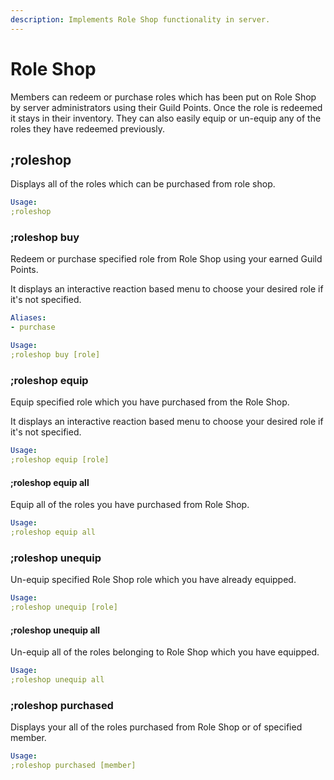 ```yaml
---
description: Implements Role Shop functionality in server.
---
```


# Role Shop

Members can redeem or purchase roles which has been put on Role Shop by server administrators using their Guild Points. Once the role is redeemed it stays in their inventory. They can also easily equip or un-equip any of the roles they have redeemed previously.

## ;roleshop

Displays all of the roles which can be purchased from role shop.

```yaml
Usage:
;roleshop
```

### ;roleshop buy

Redeem or purchase specified role from Role Shop using your earned Guild Points.

It displays an interactive reaction based menu to choose your desired role if it's not specified.

```yaml
Aliases:
- purchase

Usage:
;roleshop buy [role]
```

### ;roleshop equip

Equip specified role which you have purchased from the Role Shop.

It displays an interactive reaction based menu to choose your desired role if it's not specified.

```yaml
Usage:
;roleshop equip [role]
```

#### **;roleshop equip all**

Equip all of the roles you have purchased from Role Shop.

```yaml
Usage:
;roleshop equip all
```

### ;roleshop unequip

Un-equip specified Role Shop role which you have already equipped.

```yaml
Usage:
;roleshop unequip [role]
```

#### ;roleshop unequip all

Un-equip all of the roles belonging to Role Shop which you have equipped.

```yaml
Usage:
;roleshop unequip all
```

### ;roleshop purchased

Displays your all of the roles purchased from Role Shop or of specified member.

```yaml
Usage:
;roleshop purchased [member]
```

